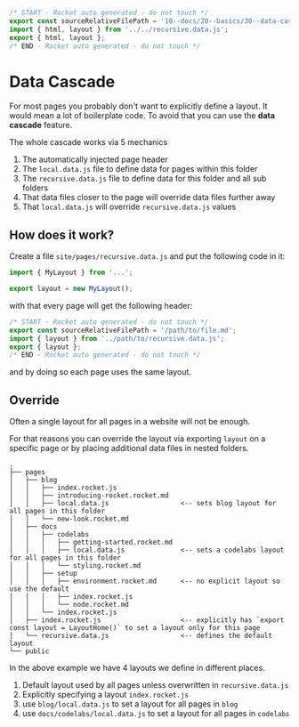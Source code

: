```js server
/* START - Rocket auto generated - do not touch */
export const sourceRelativeFilePath = '10--docs/20--basics/30--data-cascade.rocket.md';
import { html, layout } from '../../recursive.data.js';
export { html, layout };
/* END - Rocket auto generated - do not touch */
```

# Data Cascade

For most pages you probably don't want to explicitly define a layout. It would mean a lot of boilerplate code.
To avoid that you can use the **data cascade** feature.

The whole cascade works via 5 mechanics

1. The automatically injected page header
2. The `local.data.js` file to define data for pages within this folder
3. The `recursive.data.js` file to define data for this folder and all sub folders
4. That data files closer to the page will override data files further away
5. That `local.data.js` will override `recursive.data.js` values

## How does it work?

Create a file `site/pages/recursive.data.js` and put the following code in it:

```js
import { MyLayout } from '...';

export layout = new MyLayout();
```

with that every page will get the following header:

```js
/* START - Rocket auto generated - do not touch */
export const sourceRelativeFilePath = '/path/to/file.md';
import { layout } from '../path/to/recursive.data.js';
export { layout };
/* END - Rocket auto generated - do not touch */
```

and by doing so each page uses the same layout.

## Override

Often a single layout for all pages in a website will not be enough.

For that reasons you can override the layout via exporting `layout` on a specific page or by placing additional data files in nested folders.

```
.
├── pages
│   ├── blog
│   │   ├── index.rocket.js
│   │   ├── introducing-rocket.rocket.md
│   │   ├── local.data.js                  <-- sets blog layout for all pages in this folder
│   │   └── new-look.rocket.md
│   ├── docs
│   │   ├── codelabs
│   │   │   ├── getting-started.rocket.md
│   │   │   ├── local.data.js              <-- sets a codelabs layout for all pages in this folder
│   │   │   └── styling.rocket.md
│   │   ├── setup
│   │   │   ├── environment.rocket.md      <-- no explicit layout so use the default
│   │   │   ├── index.rocket.js
│   │   │   └── node.rocket.md
│   │   └── index.rocket.js
│   ├── index.rocket.js                    <-- explicitly has `export const layout = LayoutHome()` to set a layout only for this page
│   └── recursive.data.js                  <-- defines the default layout
└── public
```

In the above example we have 4 layouts we define in different places.

1. Default layout used by all pages unless overwritten in `recursive.data.js`
2. Explicitly specifying a layout `index.rocket.js`
3. use `blog/local.data.js` to set a layout for all pages in `blog`
4. use `docs/codelabs/local.data.js` to set a layout for all pages in `codelabs`
